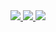 
<!-- ## Hi there 👋 -->

<!--
**imrankabir02/imrankabir02** is a ✨ _special_ ✨ repository because its `README.md` (this file) appears on your GitHub profile.

Here are some ideas to get you started:

- 🔭 I’m currently working on ...
- 🌱 I’m currently learning ...
- 👯 I’m looking to collaborate on ...
- 🤔 I’m looking for help with ...
- 💬 Ask me about ...
- 📫 How to reach me: ...
- 😄 Pronouns: ...
- ⚡ Fun fact: ...
-->

<!-- ### MD. IMRAN KABIR's GitHub Stats -->

<div align="center">
  <a href="https://github.com/imrankabir02">
    <img src="https://github-readme-stats.vercel.app/api?username=imrankabir02&show_icons=true&theme=vue&hide_border=true&hide=issues,prs" />
  </a>
  <a href="https://github.com/imrankabir02">
    <img src="https://github-readme-stats.vercel.app/api/top-langs/?username=imrankabir02&layout=compact&theme=vue&hide_border=true" />
  </a>
  <a href="https://git.io/streak-stats">
    <img src="https://github-readme-streak-stats.herokuapp.com/?user=imrankabir02&theme=vue&hide_border=true" />
  </a>
</div>

